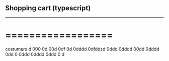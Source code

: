 ## Shopping cart (typescript)
---------------------------
==================
=================

costumers
d
000
0d
00d
0df
0d
0dddd
0dfddsd
0ddd
0dddd
00dd
0dddd
0dd
0
0ddd
0dddd
0ddd
0
d
